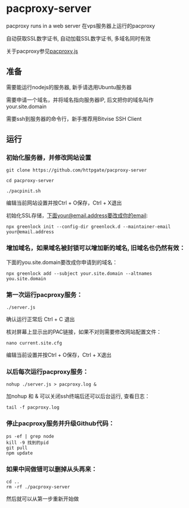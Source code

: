 # pacproxy-server

pacproxy runs in a web server 在vps服务器上运行的pacproxy

自动获取SSL数字证书, 自动加载SSL数字证书, 多域名同时有效

关于pacproxy参见[pacproxy.js](https://github.com/httpgate/pacproxy.js)


## 准备

需要能运行nodejs的服务器, 新手请选用Ubuntu服务器

需要申请一个域名，并将域名指向服务器IP, 后文把你的域名叫作your.site.domain

需要ssh到服务器的命令行，新手推荐用Bitvise SSH Client


## 运行

### 初始化服务器，并修改网站设置

```
git clone https://github.com/httpgate/pacproxy-server

cd pacproxy-server

./pacpinit.sh

```
  编辑当前网站设置并按Ctrl + O保存，Ctrl + X退出

  初始化SSL存储，下面your@email.address要改成你的email:
```
npx greenlock init --config-dir greenlock.d --maintainer-email your@email.address
```


### 增加域名，如果域名被封锁可以增加新的域名, 旧域名也仍然有效：

  下面的you.site.domain要改成你申请到的域名：

```
npx greenlock add --subject your.site.domain --altnames you.site.domain
```
### 第一次运行pacproxy服务：

```
./server.js
```
确认运行正常后 Ctrl + C 退出

核对屏幕上显示出的PAC链接，如果不对则需要修改网站配置文件：

```
nano current.site.cfg 
```
  编辑当前设置并按Ctrl + O保存，Ctrl + X退出

### 以后每次运行pacproxy服务：

```
nohup ./server.js > pacproxy.log & 
```
  加nohup 和 & 可以关闭ssh终端后还可以后台运行, 查看日志：

```
tail -f pacproxy.log
```

### 停止pacproxy服务并升级Github代码：

```
ps -ef | grep node
kill -9 找到的pid
git pull
npm update
```

### 如果中间做错可以删掉从头再来：

```
cd ..
rm -rf ./pacproxy-server
```
  然后就可以从第一步重新开始做
